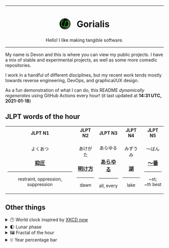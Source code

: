 ***

<h1 align="center">
<sub>
    <img src="readme/resources/avatar.png" height="36">
</sub>
&nbsp;
Gorialis
</h1>
<p align="center">
Hello! I like making tangible software.
</p>

***

My name is Devon and this is where you can view my public projects. I have a mix of stable and experimental projects, as well as some more comedic repositories.

I work in a handful of different disciplines, but my recent work tends mostly towards reverse engineering, DevOps, and graphical/UX design.

As a fun demonstration of what I can do, this README *dynamically regenerates* using GitHub Actions every hour! (it last updated at **14:31 UTC, 2021-01-18**)

<h2>JLPT words of the hour</h2>
<table>
    <tr>
        <th>JLPT N1</th>
        <th>JLPT N2</th>
        <th>JLPT N3</th>
        <th>JLPT N4</th>
        <th>JLPT N5</th>
    </tr>
    <tr>
        <td>
            <p align="center">よくあつ</p>
            <h3 align="center"><b><a href="https://jisho.org/search/%E6%8A%91%E5%9C%A7">抑圧</a></b></h3>
            <hr>
            <p align="center">restraint,<wbr> oppression,<wbr> suppression</p>
        </td>
        <td>
            <p align="center">あけがた</p>
            <h3 align="center"><b><a href="https://jisho.org/search/%E6%98%8E%E3%81%91%E6%96%B9">明け方</a></b></h3>
            <hr>
            <p align="center">dawn</p>
        </td>
        <td>
            <p align="center">あらゆる</p>
            <h3 align="center"><b><a href="https://jisho.org/search/%E3%81%82%E3%82%89%E3%82%86%E3%82%8B">あらゆる</a></b></h3>
            <hr>
            <p align="center">all,<wbr> every</p>
        </td>
        <td>
            <p align="center">みずうみ</p>
            <h3 align="center"><b><a href="https://jisho.org/search/%E6%B9%96">湖</a></b></h3>
            <hr>
            <p align="center">lake</p>
        </td>
        <td>
            <p align="center">～ばん</p>
            <h3 align="center"><b><a href="https://jisho.org/search/%EF%BD%9E%E7%95%AA">～番</a></b></h3>
            <hr>
            <p align="center">~st;<br> ~th best</p>
        </td>
    </tr>
</table>

<h2>Other things</h2>
<details>
<summary>🕑  World clock inspired by <a href="https://xkcd.com/now">XKCD now</a></summary>

> <img src="generated/now.png" width="512">

</details>
<details>
<summary>🌓 Lunar phase</summary>

The moon is approximately 20.31% through its phase (First Quarter).

</details>
<details>
<summary>&#x1f5bc; Fractal of the hour</summary>

> <img src="generated/fractal.png" width="512">

</details>
<details>
<summary>&#x23f2; Year percentage bar</summary>
<pre><code>2021 [▁▁▁▁▁▁▁▁▁▁▁▁▁▁▁▁▁▁▁▁] 4.82%</code></pre>
</details>
